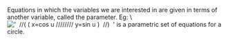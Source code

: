 Equations in which the variables we are interested in are given in terms
of another variable, called the parameter. Eg: \\
!['  //( ( x=cos u //////// y=sin u )  //)  '](../dictionary/equation_images/2818.1..png)
is a parametric set of equations for a circle.
